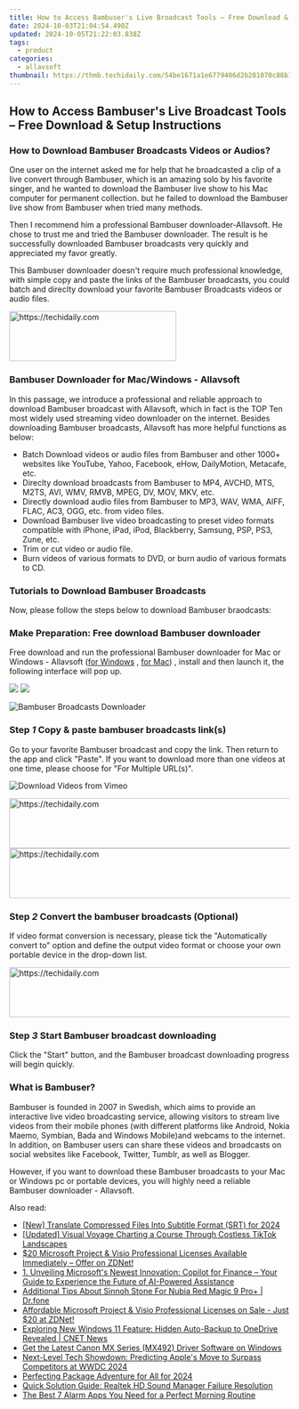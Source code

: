 ```yaml
---
title: How to Access Bambuser's Live Broadcast Tools – Free Download & Setup Instructions
date: 2024-10-03T21:04:54.490Z
updated: 2024-10-05T21:22:03.838Z
tags:
  - product
categories:
  - allavsoft
thumbnail: https://thmb.techidaily.com/54be1671a1e6779406d2b281070c88b1f34d651b0d4d3a83638bfcc50c7ba407.jpg
---
```


## How to Access Bambuser's Live Broadcast Tools – Free Download & Setup Instructions

### How to Download Bambuser Broadcasts Videos or Audios?

One user on the internet asked me for help that he broadcasted a clip of a live convert through Bambuser, which is an amazing solo by his favorite singer, and he wanted to download the Bambuser live show to his Mac computer for permanent collection. but he failed to download the Bambuser live show from Bambuser when tried many methods.

Then I recommend him a professional Bambuser downloader-Allavsoft. He chose to trust me and tried the Bambuser downloader. The result is he successfully downloaded Bambuser broadcasts very quickly and appreciated my favor greatly.

This Bambuser downloader doesn't require much professional knowledge, with simple copy and paste the links of the Bambuser broadcasts, you could batch and direclty download your favorite Bambuser Broadcasts videos or audio files.

<!-- affiliate ads begin -->
<a href="https://laganoo.pxf.io/c/5597632/1484945/16446" target="_top" id="1484945">
  <img src="//a.impactradius-go.com/display-ad/16446-1484945" border="0" alt="https://techidaily.com" width="300" height="90"/>
</a>
<img height="0" width="0" src="https://laganoo.pxf.io/i/5597632/1484945/16446" style="position:absolute;visibility:hidden;" border="0" />
<!-- affiliate ads end -->

### Bambuser Downloader for Mac/Windows - Allavsoft

In this passage, we introduce a professional and reliable approach to download Bambuser broadcast with Allavsoft, which in fact is the TOP Ten most widely used streaming video downloader on the internet. Besides downloading Bambuser broadcasts, Allavsoft has more helpful functions as below:

* Batch Download videos or audio files from Bambuser and other 1000+ websites like YouTube, Yahoo, Facebook, eHow, DailyMotion, Metacafe, etc.
* Direclty download broadcasts from Bambuser to MP4, AVCHD, MTS, M2TS, AVI, WMV, RMVB, MPEG, DV, MOV, MKV, etc.
* Directly download audio files from Bambuser to MP3, WAV, WMA, AIFF, FLAC, AC3, OGG, etc. from video files.
* Download Bambuser live video broadcasting to preset video formats compatible with iPhone, iPad, iPod, Blackberry, Samsung, PSP, PS3, Zune, etc.
* Trim or cut video or audio file.
* Burn videos of various formats to DVD, or burn audio of various formats to CD.

### Tutorials to Download Bambuser Broadcasts

Now, please follow the steps below to download Bambuser braodcasts:

### Make Preparation: Free download Bambuser downloader

Free download and run the professional Bambuser downloader for Mac or Windows - Allavsoft ([for Windows](https://tools.techidaily.com/allavsoft/products/) , [for Mac](https://tools.techidaily.com/allavsoft/products/)) , install and then launch it, the following interface will pop up.

[![](https://www.allavsoft.com/how-to/../images/how-to/free-download-win.jpg)](https://tools.techidaily.com/allavsoft/products/) [![](https://www.allavsoft.com/how-to/../images/how-to/free-download-mac.jpg)](https://tools.techidaily.com/allavsoft/products/)

![Bambuser Broadcasts Downloader](https://www.allavsoft.com/how-to/../images/allavsoft/screen-shot-600.jpg)

### Step _1_ Copy & paste bambuser broadcasts link(s)

Go to your favorite Bambuser broadcast and copy the link. Then return to the app and click "Paste". If you want to download more than one videos at one time, please choose for "For Multiple URL(s)".

![Download Videos from Vimeo](https://www.allavsoft.com/how-to/../images/how-to/bambuser-downloader/download-bambuser-broadcasts.jpg)

<!-- affiliate ads begin -->
<a href="https://appsumo.8odi.net/c/5597632/2118314/7443" target="_top" id="2118314">
  <img src="//a.impactradius-go.com/display-ad/7443-2118314" border="0" alt="https://techidaily.com" width="728" height="90"/>
</a>
<img height="0" width="0" src="https://appsumo.8odi.net/i/5597632/2118314/7443" style="position:absolute;visibility:hidden;" border="0" />
<!-- affiliate ads end -->

<!-- affiliate ads begin -->
<a href="https://aligracehair.sjv.io/c/5597632/1896510/19272" target="_top" id="1896510">
  <img src="//a.impactradius-go.com/display-ad/19272-1896510" border="0" alt="https://techidaily.com" width="728" height="90"/>
</a>
<img height="0" width="0" src="https://aligracehair.sjv.io/i/5597632/1896510/19272" style="position:absolute;visibility:hidden;" border="0" />
<!-- affiliate ads end -->

### Step _2_ Convert the bambuser broadcasts (Optional)

If video format conversion is necessary, please tick the "Automatically convert to" option and define the output video format or choose your own portable device in the drop-down list.

<!-- affiliate ads begin -->
<a href="https://ephamedtechinc.pxf.io/c/5597632/2136614/26400" target="_top" id="2136614">
  <img src="//a.impactradius-go.com/display-ad/26400-2136614" border="0" alt="https://techidaily.com" width="728" height="90"/>
</a>
<img height="0" width="0" src="https://ephamedtechinc.pxf.io/i/5597632/2136614/26400" style="position:absolute;visibility:hidden;" border="0" />
<!-- affiliate ads end -->

### Step _3_ Start Bambuser broadcast downloading

Click the "Start" button, and the Bambuser broadcast downloading progress will begin quickly.

### What is Bambuser?

Bambuser is founded in 2007 in Swedish, which aims to provide an interactive live video broadcasting service, allowing visitors to stream live videos from their mobile phones (with different platforms like Android, Nokia Maemo, Symbian, Bada and Windows Mobile)and webcams to the internet. In addition, on Bambuser users can share these videos and broadcasts on social websites like Facebook, Twitter, Tumblr, as well as Blogger.

However, if you want to download these Bambuser broadcasts to your Mac or Windows pc or portable devices, you will highly need a reliable Bambuser downloader - Allavsoft.

<ins class="adsbygoogle"
     style="display:block"
     data-ad-format="autorelaxed"
     data-ad-client="ca-pub-7571918770474297"
     data-ad-slot="1223367746"></ins>

<ins class="adsbygoogle"
     style="display:block"
     data-ad-client="ca-pub-7571918770474297"
     data-ad-slot="8358498916"
     data-ad-format="auto"
     data-full-width-responsive="true"></ins>

<span class="atpl-alsoreadstyle">Also read:</span>
<div><ul>
<li><a href="https://fox-glue.techidaily.com/new-translate-compressed-files-into-subtitle-format-srt-for-2024/"><u>[New] Translate Compressed Files Into Subtitle Format (SRT) for 2024</u></a></li>
<li><a href="https://fox-blue.techidaily.com/updated-visual-voyage-charting-a-course-through-costless-tiktok-landscapes/"><u>[Updated] Visual Voyage Charting a Course Through Costless TikTok Landscapes</u></a></li>
<li><a href="https://win-great.techidaily.com/20-microsoft-project-and-visio-professional-licenses-available-immediately-offer-on-zdnet/"><u>$20 Microsoft Project & Visio Professional Licenses Available Immediately – Offer on ZDNet!</u></a></li>
<li><a href="https://win-great.techidaily.com/1-unveiling-microsofts-newest-innovation-copilot-for-finance-your-guide-to-experience-the-future-of-ai-powered-assistance/"><u>1. Unveiling Microsoft's Newest Innovation: Copilot for Finance – Your Guide to Experience the Future of AI-Powered Assistance</u></a></li>
<li><a href="https://pokemon-go-android.techidaily.com/additional-tips-about-sinnoh-stone-for-nubia-red-magic-9-proplus-drfone-by-drfone-virtual-android/"><u>Additional Tips About Sinnoh Stone For Nubia Red Magic 9 Pro+ | Dr.fone</u></a></li>
<li><a href="https://win-great.techidaily.com/affordable-microsoft-project-and-visio-professional-licenses-on-sale-just-20-at-zdnet/"><u>Affordable Microsoft Project & Visio Professional Licenses on Sale - Just $20 at ZDNet!</u></a></li>
<li><a href="https://win-great.techidaily.com/exploring-new-windows-11-feature-hidden-auto-backup-to-onedrive-revealed-cnet-news/"><u>Exploring New Windows 11 Feature: Hidden Auto-Backup to OneDrive Revealed | CNET News</u></a></li>
<li><a href="https://hardware-help.techidaily.com/get-the-latest-canon-mx-series-mx492-driver-software-on-windows/"><u>Get the Latest Canon MX Series (MX492) Driver Software on Windows</u></a></li>
<li><a href="https://win-great.techidaily.com/next-level-tech-showdown-predicting-apples-move-to-surpass-competitors-at-wwdc-2024/"><u>Next-Level Tech Showdown: Predicting Apple's Move to Surpass Competitors at WWDC 2024</u></a></li>
<li><a href="https://extra-support.techidaily.com/perfecting-package-adventure-for-all-for-2024/"><u>Perfecting Package Adventure for All for 2024</u></a></li>
<li><a href="https://sound-issues.techidaily.com/quick-solution-guide-realtek-hd-sound-manager-failure-resolution/"><u>Quick Solution Guide: Realtek HD Sound Manager Failure Resolution</u></a></li>
<li><a href="https://techtrends.techidaily.com/the-best-7-alarm-apps-you-need-for-a-perfect-morning-routine/"><u>The Best 7 Alarm Apps You Need for a Perfect Morning Routine</u></a></li>
</ul></div>

